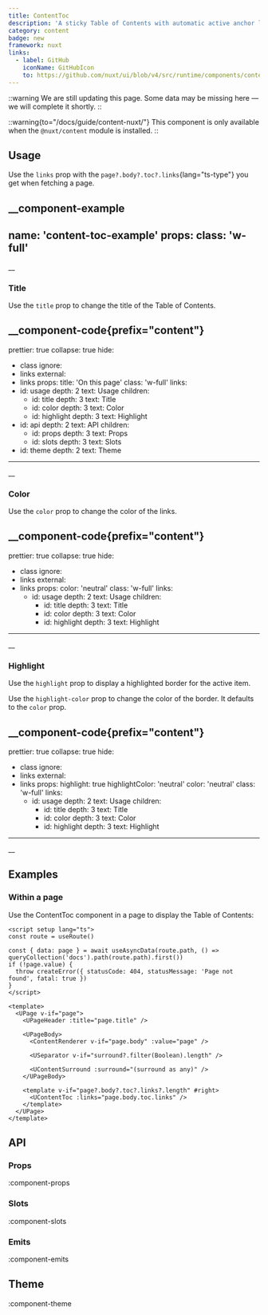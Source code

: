 ```yaml
---
title: ContentToc
description: 'A sticky Table of Contents with automatic active anchor link highlighting.'
category: content
badge: new
framework: nuxt
links:
  - label: GitHub
    iconName: GitHubIcon
    to: https://github.com/nuxt/ui/blob/v4/src/runtime/components/content/ContentToc.vue
---
```


::warning
We are still updating this page. Some data may be missing here — we will complete it shortly.
::

::warning{to="/docs/guide/content-nuxt/"}
This component is only available when the `@nuxt/content` module is installed.
::

## Usage

Use the `links` prop with the `page?.body?.toc?.links`{lang="ts-type"} you get when fetching a page.

__component-example
---
name: 'content-toc-example'
props:
  class: 'w-full'
---
__

### Title

Use the `title` prop to change the title of the Table of Contents.

__component-code{prefix="content"}
---
prettier: true
collapse: true
hide:
  - class
ignore:
  - links
external:
  - links
props:
  title: 'On this page'
  class: 'w-full'
  links:
  - id: usage
    depth: 2
    text: Usage
    children:
    - id: title
      depth: 3
      text: Title
    - id: color
      depth: 3
      text: Color
    - id: highlight
      depth: 3
      text: Highlight
  - id: api
    depth: 2
    text: API
    children:
    - id: props
      depth: 3
      text: Props
    - id: slots
      depth: 3
      text: Slots
  - id: theme
    depth: 2
    text: Theme
---
__

### Color

Use the `color` prop to change the color of the links.

__component-code{prefix="content"}
---
prettier: true
collapse: true
hide:
  - class
ignore:
  - links
external:
  - links
props:
  color: 'neutral'
  class: 'w-full'
  links:
    - id: usage
      depth: 2
      text: Usage
      children:
        - id: title
          depth: 3
          text: Title
        - id: color
          depth: 3
          text: Color
        - id: highlight
          depth: 3
          text: Highlight
---
__

### Highlight

Use the `highlight` prop to display a highlighted border for the active item.

Use the `highlight-color` prop to change the color of the border. It defaults to the `color` prop.

__component-code{prefix="content"}
---
prettier: true
collapse: true
hide:
  - class
ignore:
  - links
external:
  - links
props:
  highlight: true
  highlightColor: 'neutral'
  color: 'neutral'
  class: 'w-full'
  links:
    - id: usage
      depth: 2
      text: Usage
      children:
        - id: title
          depth: 3
          text: Title
        - id: color
          depth: 3
          text: Color
        - id: highlight
          depth: 3
          text: Highlight
---
__

## Examples

### Within a page

Use the ContentToc component in a page to display the Table of Contents:

```vue [pages/\[...slug\\].vue]{22-24}
<script setup lang="ts">
const route = useRoute()

const { data: page } = await useAsyncData(route.path, () => queryCollection('docs').path(route.path).first())
if (!page.value) {
  throw createError({ statusCode: 404, statusMessage: 'Page not found', fatal: true })
}
</script>

<template>
  <UPage v-if="page">
    <UPageHeader :title="page.title" />

    <UPageBody>
      <ContentRenderer v-if="page.body" :value="page" />

      <USeparator v-if="surround?.filter(Boolean).length" />

      <UContentSurround :surround="(surround as any)" />
    </UPageBody>

    <template v-if="page?.body?.toc?.links?.length" #right>
      <UContentToc :links="page.body.toc.links" />
    </template>
  </UPage>
</template>
```

## API

### Props

:component-props

### Slots

:component-slots

### Emits

:component-emits

## Theme

:component-theme
